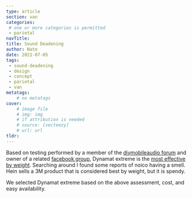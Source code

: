```yaml
---
type: article
section: van
categories: 
 # one or more categories is permitted
 - parietal
navTitle: 
title: Sound Deadening
author: Nate
date: 2021-07-05
tags:
 - sound-deadening
 - design
 - concept
 - parietal
 - van
metatags:
	# no metatags
cover: 
	# image file
	# img: img
	# if attribution is needed
	# source: [vecteezy]
	# url: url
tldr:
---
```


Based on testing performed by a member of the [diymobileaudio forum](https://www.diymobileaudio.com/) and owner of a related [facebook group](https://www.facebook.com/groups/651457188787366/), Dynamat extreme is the [most effective by weight](https://www.diymobileaudio.com/threads/sound-deadening-cld-testing.146403/post-3522858).  Searching around I found some reports of noico having a smell.  Hein sells a 3M product that is considered best by weight, but it is spendy.  

We selected Dynamat extreme based on the above assessment, cost, and easy availability.


